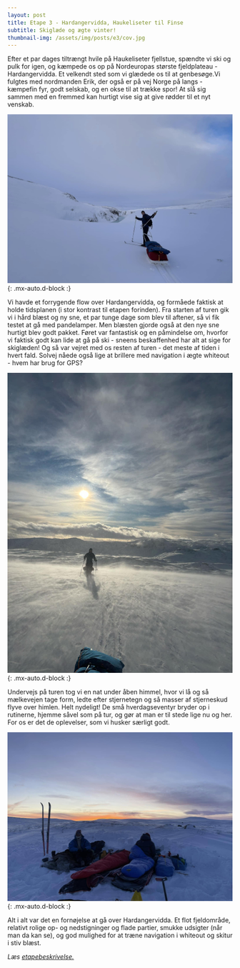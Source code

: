 ```yaml
---
layout: post
title: Etape 3 - Hardangervidda, Haukeliseter til Finse 
subtitle: Skiglæde og ægte vinter!
thumbnail-img: /assets/img/posts/e3/cov.jpg
---
```


Efter et par dages tiltrængt hvile på Haukeliseter fjellstue, spændte vi ski og pulk for igen, og kæmpede os op på Nordeuropas største fjeldplateau - Hardangervidda. Et velkendt sted som vi glædede os til at genbesøge.Vi fulgtes med nordmanden Erik, der også er på vej Norge på langs - kæmpefin fyr, godt selskab, og en okse til at trække spor! At slå sig sammen med en fremmed kan hurtigt vise sig at give rødder til et nyt venskab. 

![Erik](/assets/img/posts/e3/2.jpg){: .mx-auto.d-block :}


Vi havde et forrygende flow over Hardangervidda, og formåede faktisk at holde tidsplanen (i stor kontrast til etapen forinden). Fra starten af turen gik vi i hård blæst og ny sne, et par tunge dage som blev til aftener, så vi fik testet at gå med pandelamper. Men blæsten gjorde også at den nye sne hurtigt blev godt pakket. Føret var fantastisk og en påmindelse om, hvorfor vi faktisk godt kan lide at gå på ski - sneens beskaffenhed har alt at sige for skiglæden! Og så var vejret med os resten af turen - det meste af tiden i hvert fald. Solvej nåede også lige at brillere med navigation i ægte whiteout - hvem har brug for GPS? 

![Whiteout eller storm](/assets/img/posts/e3/1.jpg){: .mx-auto.d-block :}

Undervejs på turen tog vi en nat under åben himmel, hvor vi lå og så mælkevejen tage form, ledte efter stjernetegn og så masser af stjerneskud flyve over himlen. Helt nydeligt! De små hverdagseventyr bryder op i rutinerne, hjemme såvel som på tur, og gør at man er til stede lige nu og her. For os er det de oplevelser, som vi husker særligt godt. 

![Åben himmel](/assets/img/posts/e3/3.jpg){: .mx-auto.d-block :}

Alt i alt var det en fornøjelse at gå over Hardangervidda. Et flot fjeldområde, relativt rolige op- og nedstigninger og flade partier, smukke udsigter (når man da kan se), og god mulighed for at træne navigation i whiteout og skitur i stiv blæst. 

*Læs [etapebeskrivelse.](/rute/#hardangervidda)*